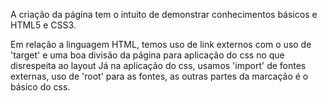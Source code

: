 A criação da página tem o intuito de demonstrar conhecimentos básicos e HTML5 e CSS3.

Em relação a linguagem HTML, temos uso de link externos com o uso de 'target' e uma boa divisão da página para aplicação do css no que disrespeita ao  layout
Já na aplicação do css, usamos 'import' de fontes externas, uso de 'root' para as fontes, as outras partes da marcação é o básico do css.